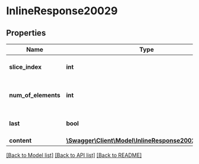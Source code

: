 # InlineResponse20029

## Properties
Name | Type | Description | Notes
------------ | ------------- | ------------- | -------------
**slice_index** | **int** | index of the current slice | [optional] 
**num_of_elements** | **int** | number of elements in the current slice | [optional] 
**last** | **bool** | true if this is the last slice. | [optional] 
**content** | [**\Swagger\Client\Model\InlineResponse20029Content[]**](InlineResponse20029Content.md) |  | [optional] 

[[Back to Model list]](../../README.md#documentation-for-models) [[Back to API list]](../../README.md#documentation-for-api-endpoints) [[Back to README]](../../README.md)

